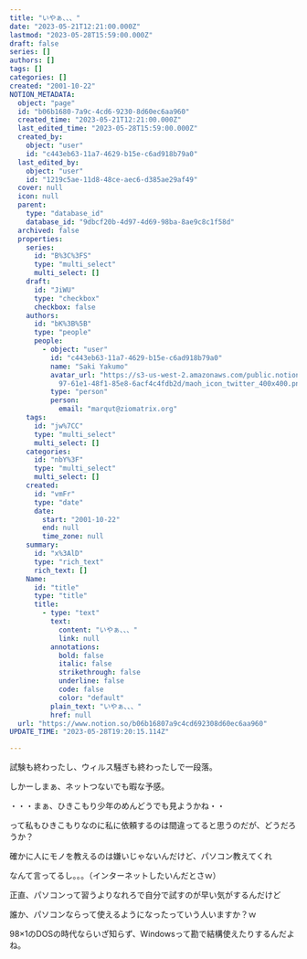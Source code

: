 ```yaml
---
title: "いやぁ、、、"
date: "2023-05-21T12:21:00.000Z"
lastmod: "2023-05-28T15:59:00.000Z"
draft: false
series: []
authors: []
tags: []
categories: []
created: "2001-10-22"
NOTION_METADATA:
  object: "page"
  id: "b06b1680-7a9c-4cd6-9230-8d60ec6aa960"
  created_time: "2023-05-21T12:21:00.000Z"
  last_edited_time: "2023-05-28T15:59:00.000Z"
  created_by:
    object: "user"
    id: "c443eb63-11a7-4629-b15e-c6ad918b79a0"
  last_edited_by:
    object: "user"
    id: "1219c5ae-11d8-48ce-aec6-d385ae29af49"
  cover: null
  icon: null
  parent:
    type: "database_id"
    database_id: "9dbcf20b-4d97-4d69-98ba-8ae9c8c1f58d"
  archived: false
  properties:
    series:
      id: "B%3C%3FS"
      type: "multi_select"
      multi_select: []
    draft:
      id: "JiWU"
      type: "checkbox"
      checkbox: false
    authors:
      id: "bK%3B%5B"
      type: "people"
      people:
        - object: "user"
          id: "c443eb63-11a7-4629-b15e-c6ad918b79a0"
          name: "Saki Yakumo"
          avatar_url: "https://s3-us-west-2.amazonaws.com/public.notion-static.com/3ad1c4\
            97-61e1-48f1-85e8-6acf4c4fdb2d/maoh_icon_twitter_400x400.png"
          type: "person"
          person:
            email: "marqut@ziomatrix.org"
    tags:
      id: "jw%7CC"
      type: "multi_select"
      multi_select: []
    categories:
      id: "nbY%3F"
      type: "multi_select"
      multi_select: []
    created:
      id: "vmFr"
      type: "date"
      date:
        start: "2001-10-22"
        end: null
        time_zone: null
    summary:
      id: "x%3AlD"
      type: "rich_text"
      rich_text: []
    Name:
      id: "title"
      type: "title"
      title:
        - type: "text"
          text:
            content: "いやぁ、、、"
            link: null
          annotations:
            bold: false
            italic: false
            strikethrough: false
            underline: false
            code: false
            color: "default"
          plain_text: "いやぁ、、、"
          href: null
  url: "https://www.notion.so/b06b16807a9c4cd692308d60ec6aa960"
UPDATE_TIME: "2023-05-28T19:20:15.114Z"

---
```

<link rel="stylesheet" href="https://cdn.jsdelivr.net/npm/katex@0.16.2/dist/katex.min.css" integrity="sha384-bYdxxUwYipFNohQlHt0bjN/LCpueqWz13HufFEV1SUatKs1cm4L6fFgCi1jT643X" crossorigin="anonymous">


試験も終わったし、ウィルス騒ぎも終わったしで一段落。


しかーしまぁ、ネットつないでも暇な予感。


・・・まぁ、ひきこもり少年のめんどうでも見ようかね・・


って私もひきこもりなのに私に依頼するのは間違ってると思うのだが、どうだろうか？


確かに人にモノを教えるのは嫌いじゃないんだけど、パソコン教えてくれ


なんて言ってるし。。。（インターネットしたいんだとさｗ）


正直、パソコンって習うよりなれろで自分で試すのが早い気がするんだけど


誰か、パソコンならって使えるようになったっていう人いますか？ｗ


98×1のDOSの時代ならいざ知らず、Windowsって勘で結構使えたりするんだよね。

